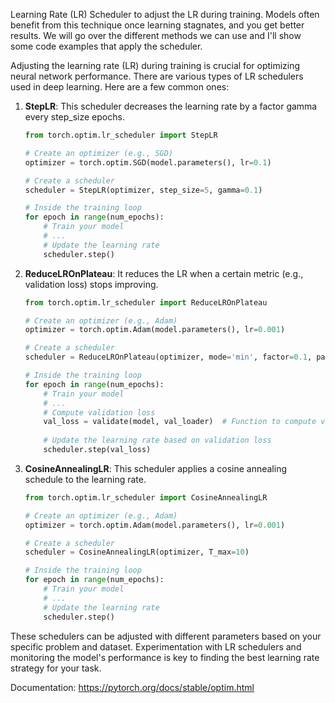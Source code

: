  Learning Rate (LR) Scheduler to adjust the LR during training. Models often benefit from this technique once learning stagnates, and you get better results. We will go over the different methods we can use and I'll show some code examples that apply the scheduler.

 Adjusting the learning rate (LR) during training is crucial for optimizing neural network performance. There are various types of LR schedulers used in deep learning. Here are a few common ones:

1. **StepLR**: This scheduler decreases the learning rate by a factor gamma every step_size epochs.
   
   ```python
   from torch.optim.lr_scheduler import StepLR
   
   # Create an optimizer (e.g., SGD)
   optimizer = torch.optim.SGD(model.parameters(), lr=0.1)
   
   # Create a scheduler
   scheduler = StepLR(optimizer, step_size=5, gamma=0.1)
   
   # Inside the training loop
   for epoch in range(num_epochs):
       # Train your model
       # ...
       # Update the learning rate
       scheduler.step()
   ```

2. **ReduceLROnPlateau**: It reduces the LR when a certain metric (e.g., validation loss) stops improving.

   ```python
   from torch.optim.lr_scheduler import ReduceLROnPlateau
   
   # Create an optimizer (e.g., Adam)
   optimizer = torch.optim.Adam(model.parameters(), lr=0.001)
   
   # Create a scheduler
   scheduler = ReduceLROnPlateau(optimizer, mode='min', factor=0.1, patience=5, verbose=True)
   
   # Inside the training loop
   for epoch in range(num_epochs):
       # Train your model
       # ...
       # Compute validation loss
       val_loss = validate(model, val_loader)  # Function to compute validation loss
       
       # Update the learning rate based on validation loss
       scheduler.step(val_loss)
   ```

3. **CosineAnnealingLR**: This scheduler applies a cosine annealing schedule to the learning rate.

   ```python
   from torch.optim.lr_scheduler import CosineAnnealingLR
   
   # Create an optimizer (e.g., Adam)
   optimizer = torch.optim.Adam(model.parameters(), lr=0.001)
   
   # Create a scheduler
   scheduler = CosineAnnealingLR(optimizer, T_max=10)
   
   # Inside the training loop
   for epoch in range(num_epochs):
       # Train your model
       # ...
       # Update the learning rate
       scheduler.step()
   ```

These schedulers can be adjusted with different parameters based on your specific problem and dataset. Experimentation with LR schedulers and monitoring the model's performance is key to finding the best learning rate strategy for your task.

 Documentation:
 https://pytorch.org/docs/stable/optim.html
